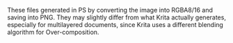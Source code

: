 These files generated in PS by converting the image into RGBA8/16 and
saving into PNG. They may slightly differ from what Krita actually
generates, especially for multilayered documents, since Krita uses
a different blending algorithm for Over-composition.

